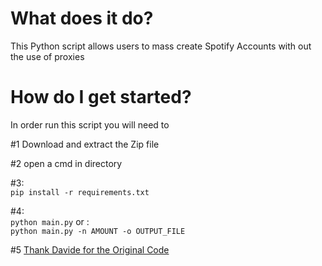 # What does it do?
This Python script allows users to mass create Spotify Accounts with out the use of proxies
# How do I get started?
In order run this script you will need to

  #1
    Download and extract the Zip file
   
   #2
    open a cmd in directory
   
   #3:<br>
     `pip install -r requirements.txt`
   
   #4:<br>
`python main.py` or :<br> `python main.py -n AMOUNT -o OUTPUT_FILE`
   
   #5 [Thank Davide for the Original Code](https://github.com/davide-acanfora)
      
